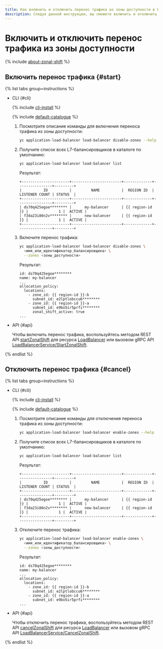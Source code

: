 ```yaml
---
title: Как включить и отключить перенос трафика из зоны доступности в L7-балансировщике в {{ alb-full-name }}
description: Следуя данной инструкции, вы сможете включить и отключить перенос трафика из зоны доступности в L7-балансировщике.
---
```


# Включить и отключить перенос трафика из зоны доступности

{% include [about-zonal-shift](../../../_includes/application-load-balancer/about-zonal-shift.md) %}

## Включить перенос трафика {#start}

{% list tabs group=instructions %}

- CLI {#cli}

  {% include [cli-install](../../../_includes/cli-install.md) %}

  {% include [default-catalogue](../../../_includes/default-catalogue.md) %}

  1. Посмотрите описание команды для включения переноса трафика из зоны доступности:

      ```bash
      yc application-load-balancer load-balancer disable-zones --help
      ```

  1. Получите список всех L7-балансировщиков в каталоге по умолчанию:

      ```bash
      yc application-load-balancer load-balancer list
      ```

      Результат:

      ```text
      +----------------------+-----------------------+-------------+----------------+---------+
      |          ID          |         NAME          |  REGION ID  | LISTENER COUNT | STATUS  |
      +----------------------+-----------------------+-------------+----------------+---------+
      | ds70q425egoe******** |      my-balancer      | {{ region-id }} |              1 |  ACTIVE |
      | f3da23i86n2v******** |      new-balancer     | {{ region-id }} |              1 |  ACTIVE |
      +----------------------+-----------------------+-------------+----------------+---------+
      ```

  1. Включите перенос трафика:

      ```bash
      yc application-load-balancer load-balancer disable-zones \
        <имя_или_идентификатор_балансировщика> \
        --zones <зоны_доступности>
      ```

      Результат:

      ```text
      id: ds70q425egoe********
      name: my-balancer
      ...
      allocation_policy:
        locations:
          - zone_id: {{ region-id }}-b
            subnet_id: e2lptlobccu6********
          - zone_id: {{ region-id }}-a
            subnet_id: e9bo5ir5prfi********
            zonal_shift_active: true
      ...
      ```

- API {#api}

  Чтобы включить перенос трафика, воспользуйтесь методом REST API [startZonalShift](../../api-ref/LoadBalancer/startZonalShift.md) для ресурса [LoadBalancer](../../api-ref/LoadBalancer/index.md) или вызовом gRPC API [LoadBalancerService/StartZonalShift](../../api-ref/grpc/LoadBalancer/startZonalShift.md).

{% endlist %}


## Отключить перенос трафика {#cancel}

{% list tabs group=instructions %}

- CLI {#cli}

  {% include [cli-install](../../../_includes/cli-install.md) %}

  {% include [default-catalogue](../../../_includes/default-catalogue.md) %}

  1. Посмотрите описание команды для отключения переноса трафика из зоны доступности:

      ```bash
      yc application-load-balancer load-balancer enable-zones --help
      ```

  1. Получите список всех L7-балансировщиков в каталоге по умолчанию:

      ```bash
      yc application-load-balancer load-balancer list
      ```

      Результат:

      ```text
      +----------------------+-----------------------+-------------+----------------+---------+
      |          ID          |         NAME          |  REGION ID  | LISTENER COUNT | STATUS  |
      +----------------------+-----------------------+-------------+----------------+---------+
      | ds70q425egoe******** |      my-balancer      | {{ region-id }} |              1 |  ACTIVE |
      | f3da23i86n2v******** |      new-balancer     | {{ region-id }} |              1 |  ACTIVE |
      +----------------------+-----------------------+-------------+----------------+---------+
      ```

  1. Отключите перенос трафика:

      ```bash
      yc application-load-balancer load-balancer enable-zones \
        <имя_или_идентификатор_балансировщика> \
        --zones <зоны_доступности>
      ```

      Результат:

      ```text
      id: ds70q425egoe********
      name: my-balancer
      ...
      allocation_policy:
        locations:
          - zone_id: {{ region-id }}-b
            subnet_id: e2lptlobccu6********
          - zone_id: {{ region-id }}-a
            subnet_id: e9bo5ir5prfi********
      ...
      ```

- API {#api}

  Чтобы отключить перенос трафика, воспользуйтесь методом REST API [cancelZonalShift](../../api-ref/LoadBalancer/cancelZonalShift.md) для ресурса [LoadBalancer](../../api-ref/LoadBalancer/index.md) или вызовом gRPC API [LoadBalancerService/CancelZonalShift](../../api-ref/grpc/LoadBalancer/cancelZonalShift.md).

{% endlist %}